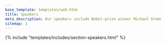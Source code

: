 ```yaml
---
base_template: templates/web.html
title: Speakers
meta_description: Our speakers include Nobel-prize winner Michael Kremer and leaders from GiveWell, Animal Charity Evaluators and Founders Pledge
sitemap: 1
---
```


{% include "templates/includes/section-speakers.html" %}
